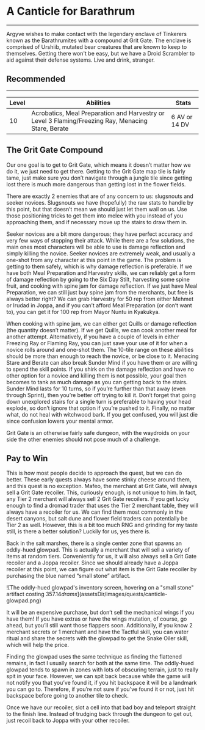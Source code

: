 # A Canticle for Barathrum

---

Argyve wishes to make contact with the legendary enclave of Tinkerers known as the Barathrumites with a compound at Grit Gate. The enclave is comprised of Urshiib, mutated bear creatures that are known to keep to themselves. Getting there won't be easy, but we have a Droid Scrambler to aid against their defense systems. Live and drink, stranger.

<div class="section-info">

## Recommended

---

| Level | Abilities                                                                                          | Stats         |
| ----- | -------------------------------------------------------------------------------------------------- | ------------- |
| 10    | Acrobatics, Meal Preparation and Harvestry or Level 3 Flaming/Freezing Ray, Menacing Stare, Berate | 6 AV or 14 DV |

</div>

## The Grit Gate Compound

Our one goal is to get to Grit Gate, which means it doesn’t matter how we do it, we just need to get there. Getting to the Grit Gate map tile is fairly tame, just make sure you don’t navigate through a jungle tile since getting lost there is much more dangerous than getting lost in the flower fields.

There are exactly 2 enemies that are of any concern to us: slugsnouts and seeker novices. Slugsnouts we have (hopefully) the raw stats to handle by this point, but that doesn’t mean we should just let them wail on us. Use those positioning tricks to get them into melee with you instead of you approaching them, and if necessary move up the stairs to draw them in.

Seeker novices are a bit more dangerous; they have perfect accuracy and very few ways of stopping their attack. While there are a few solutions, the main ones most characters will be able to use is damage reflection and simply killing the novice. Seeker novices are extremely weak, and usually a one-shot from any character at this point in the game. The problem is getting to them safely, which is why damage reflection is preferable. If we have both Meal Preparation and Harvestry skills, we can reliably get a form of damage reflection by going to the Six Day Stilt, harvesting some spine fruit, and cooking with spine jam for damage reflection. If we just have Meal Preparation, we can still just buy spine jam from the merchants, but free is always better right? We can grab Harvestry for 50 rep from either Mehmet or Irudad in Joppa, and if you can’t afford Meal Preparation (or don’t want to), you can get it for 100 rep from Mayor Nuntu in Kyakukya.

When cooking with spine jam, we can either get Quills or damage reflection (the quantity doesn’t matter). If we get Quills, we can cook another meal for another attempt. Alternatively, if you have a couple of levels in either Freezing Ray or Flaming Ray, you can just save your use of it for when a novice rolls around and one-shot them. The 10-tile range on these abilities should be more than enough to reach the novice, or be close to it. Menacing Stare and Berate can also break Sunder Mind if you have them or are willing to spend the skill points. If you shirk on the damage reflection and have no other option for a novice and killing them is not possible, your goal then becomes to tank as much damage as you can getting back to the stairs. Sunder Mind lasts for 10 turns, so if you’re further than that away (even through Sprint), then you’re better off trying to kill it. Don’t forget that going down unexplored stairs for a single turn is preferable to having your head explode, so don’t ignore that option if you’re pushed to it. Finally, no matter what, do not heal with witchwood bark. If you get confused, you will just die since confusion lowers your mental armor.

Grit Gate is an otherwise fairly safe dungeon, with the waydroids on your side the other enemies should not pose much of a challenge.

## Pay to Win

This is how most people decide to approach the quest, but we can do better. These early quests always have some stinky cheese around them, and this quest is no exception. Mafeo, the merchant at Grit Gate, will always sell a Grit Gate recoiler. This, curiously enough, is not unique to him. In fact, any Tier 2 merchant will always sell 2 Grit Gate recoilers. If you get lucky enough to find a dromad trader that uses the Tier 2 merchant table, they will always have a recoiler for us. We can find them most commonly in the desert canyons, but salt dune and flower field traders can potentially be Tier 2 as well. However, this is a bit too much RNG and grinding for my taste still, is there a better solution? Luckily for us, yes there is.

Back in the salt marshes, there is a single center zone that spawns an oddly-hued glowpad. This is actually a merchant that will sell a variety of items at random tiers. Conveniently for us, it will also always sell a Grit Gate recoiler and a Joppa recoiler. Since we should already have a Joppa recoiler at this point, we can figure out what item is the Grit Gate recoiler by purchasing the blue named “small stone” artifact.

![The oddly-hued glowpad's inventory screen, hovering on a "small stone" artifact costing $357.14 drams]($assetsDir/images/quests/canticle-glowpad.png)

It will be an expensive purchase, but don’t sell the mechanical wings if you have them! If you have extras or have the wings mutation, of course, go ahead, but you’ll still want those flappers soon. Additionally, if you know 2 merchant secrets or 1 merchant and have the Tactful skill, you can water ritual and share the secrets with the glowpad to get the Snake Oiler skill, which will help the price.

Finding the glowpad uses the same technique as finding the flattened remains, in fact I usually search for both at the same time. The oddly-hued glowpad tends to spawn in zones with lots of obscuring terrain, just to really spit in your face. However, we can spit back because while the game will not notify you that you’ve found it, if you hit backspace it will be a landmark you can go to. Therefore, if you’re not sure if you’ve found it or not, just hit backspace before going to another tile to check.

Once we have our recoiler, slot a cell into that bad boy and teleport straight to the finish line. Instead of trudging back through the dungeon to get out, just recoil back to Joppa with your other recoiler.
